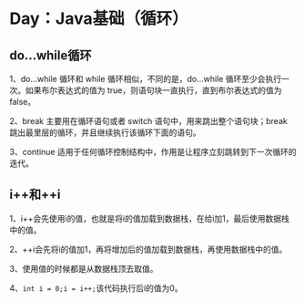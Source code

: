 # Day：Java基础（循环）
## do...while循环
1、do…while 循环和 while 循环相似，不同的是，do…while 循环至少会执行一次。如果布尔表达式的值为 true，则语句块一直执行，直到布尔表达式的值为 false。

2、break 主要用在循环语句或者 switch 语句中，用来跳出整个语句块；break 跳出最里层的循环，并且继续执行该循环下面的语句。

3、continue 适用于任何循环控制结构中，作用是让程序立刻跳转到下一次循环的迭代。

## i++和++i
1、i++会先使用i的值，也就是将i的值加载到数据栈，在给i加1，最后使用数据栈中的值。

2、++i会先将i的值加1，再将增加后的值加载到数据栈，再使用数据栈中的值。

3、使用值的时候都是从数据栈顶去取值。

4、`int i = 0;i = i++;`该代码执行后i的值为0。